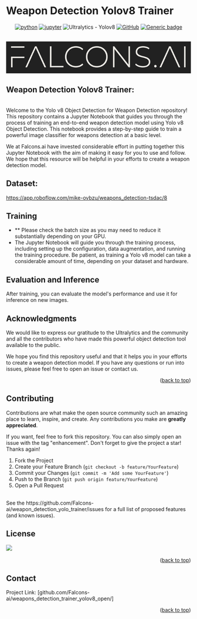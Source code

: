 # Weapon Detection Yolov8 Trainer


<div id="top"></div>
<div align="center">

[![python](https://img.shields.io/badge/Python-3.10-3776AB.svg?style=flat&logo=python&logoColor=white)](https://www.python.org)
[![jupyter](https://img.shields.io/badge/Jupyter-Notebook-F37626.svg?style=flat&logo=Jupyter)](https://jupyterlab.readthedocs.io/en/stable)
<img src="https://img.shields.io/badge/Ultralytics-Yolov8-blue" alt="Ultralytics - Yolov8">
[![GitHub](https://badgen.net/badge/icon/github?icon=github&label)](https://github.com)
[![Generic badge](https://img.shields.io/badge/FALCONS.AI-Computer_Vision-red.svg)](https://shields.io/)


</div>


<!-- PROJECT LOGO -->
<br />
<div align="center">
  <a href="github.com/Falcons-ai/weapons_detection_trainer_yolov8_open">
    <img src="assets/falcons-logo2.png" alt="Logo" >
  </a>
</div>

## Weapon Detection Yolov8 Trainer:
<br />
Welcome to the Yolo v8 Object Detection for Weapon Detection repository! This repository contains a Jupyter Notebook that guides you through the process of training an end-to-end weapon detection model using Yolo v8 Object Detection. This notebook provides a step-by-step guide to train a powerful image classifier for weapons detection at a basic level.

We at Falcons.ai have invested considerable effort in putting together this Jupyter Notebook with the aim of making it easy for you to use and follow. We hope that this resource will be helpful in your efforts to create a weapon detection model.


## Dataset:
https://app.roboflow.com/mike-ovbzu/weapons_detection-tsdac/8

## Training
- ** Please check the batch size as you may need to reduce it substantially depending on your GPU.
- The Jupyter Notebook will guide you through the training process, including setting up the configuration, data augmentation, and running the training procedure. Be patient, as training a Yolo v8 model can take a considerable amount of time, depending on your dataset and hardware.

## Evaluation and Inference
After training, you can evaluate the model's performance and use it for inference on new images.


## Acknowledgments
We would like to express our gratitude to the Ultralytics and the community and all the contributors who have made this powerful object detection tool available to the public.

We hope you find this repository useful and that it helps you in your efforts to create a weapon detection model. If you have any questions or run into issues, please feel free to open an issue or contact us.

<p align="right">(<a href="#top">back to top</a>)</p>


## Contributing

Contributions are what make the open source community such an amazing place to learn, inspire, and create. Any contributions you make are **greatly appreciated**.

If you want, feel free to fork this repository. You can also simply open an issue with the tag "enhancement".
Don't forget to give the project a star! Thanks again!

1. Fork the Project
2. Create your Feature Branch (`git checkout -b feature/YourFeature`)
3. Commit your Changes (`git commit -m 'Add some YourFeature'`)
4. Push to the Branch (`git push origin feature/YourFeature`)
5. Open a Pull Request
<br />
See the https://github.com/Falcons-ai/weapon_detection_yolo_trainer/issues for a full list of proposed features (and known issues).



<!-- LICENSE -->
## License

![](https://img.shields.io/badge/License-MIT-blue)

<p align="right">(<a href="#top">back to top</a>)</p>



<!-- CONTACT -->
## Contact

Project Link: [github.com/Falcons-ai/weapons_detection_trainer_yolov8_open/]


<p align="right">(<a href="#top">back to top</a>)</p>

